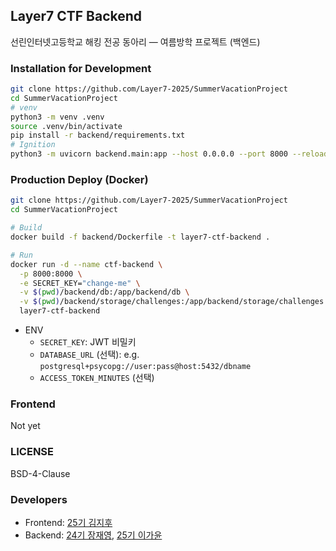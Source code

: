 ## Layer7 CTF Backend

선린인터넷고등학교 해킹 전공 동아리 — 여름방학 프로젝트 (백엔드)

### Installation for Development

```bash
git clone https://github.com/Layer7-2025/SummerVacationProject
cd SummerVacationProject
# venv
python3 -m venv .venv
source .venv/bin/activate
pip install -r backend/requirements.txt
# Ignition
python3 -m uvicorn backend.main:app --host 0.0.0.0 --port 8000 --reload
```

### Production Deploy (Docker)

```bash
git clone https://github.com/Layer7-2025/SummerVacationProject
cd SummerVacationProject

# Build
docker build -f backend/Dockerfile -t layer7-ctf-backend .

# Run
docker run -d --name ctf-backend \
  -p 8000:8000 \
  -e SECRET_KEY="change-me" \
  -v $(pwd)/backend/db:/app/backend/db \
  -v $(pwd)/backend/storage/challenges:/app/backend/storage/challenges \
  layer7-ctf-backend
```

- ENV
  - `SECRET_KEY`: JWT 비밀키
  - `DATABASE_URL` (선택): e.g. `postgresql+psycopg://user:pass@host:5432/dbname`
  - `ACCESS_TOKEN_MINUTES` (선택)

### Frontend

Not yet

### LICENSE

BSD-4-Clause

### Developers

- Frontend: [25기 김지후](https://github.com/swap-dh)
- Backend: [24기 장재영](https://github.com/08boramae), [25기 이가윤](https://github.com/2gayn030)
